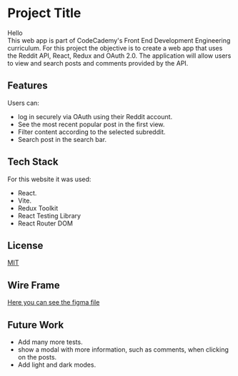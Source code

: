 
# Project Title

Hello\
This web app is part of CodeCademy's Front End Development Engineering curriculum.
For this project the objective is to create a web app that uses the Reddit API, React, Redux and OAuth 2.0. The application will allow users to view and search posts and comments provided by the API.


## Features

Users can:
- log in securely via OAuth using their Reddit account.
- See the most recent popular post in the first view.
- Filter content according to the selected subreddit.
- Search post in the search bar.


## Tech Stack

For this website it was used:
- React.
- Vite.
- Redux Toolkit
- React Testing Library
- React Router DOM


## License

[MIT](https://choosealicense.com/licenses/mit/)


## Wire Frame
[Here you can see the figma file](https://www.figma.com/board/J0F4WCO4Gw8beh9zWEix4y/red-dit-1.0.1?node-id=0-1&t=ADyVelqHxlPB3Vy3-1)

## Future Work
- Add many more tests.
- show a modal with more information, such as comments, when clicking on the posts.
- Add light and dark modes.